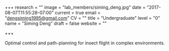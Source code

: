 +++
research = ""
image = "lab_members/siming_deng.jpg"
date = "2017-08-07T11:55:28-07:00"
current = true
email = "dengsiming1995@gmail.com"
CV = ""
title = "Undergraduate"
level = "0"
name = "Siming Deng"
draft = false
website = ""

+++

Optimal control and path-planning for insect flight in complex environments.